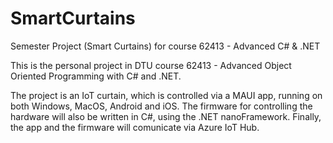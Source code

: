 # SmartCurtains
Semester Project (Smart Curtains) for course 62413 - Advanced C# &amp; .NET

This is the personal project in DTU course 62413 - Advanced Object Oriented Programming with C# and .NET.

The project is an IoT curtain, which is controlled via a MAUI app, running on both Windows, MacOS, Android and iOS. 
The firmware for controlling the hardware will also be written in C#, using the .NET nanoFramework.
Finally, the app and the firmware will comunicate via Azure IoT Hub.

